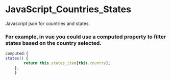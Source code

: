 # JavaScript_Countries_States
Javascript json for countries and states.
### For example, in vue you could use a computed property to filter states based on the country selected.

```javascript
computed:{
states() {
        return this.states_item[this.country];
    },
    }
```
